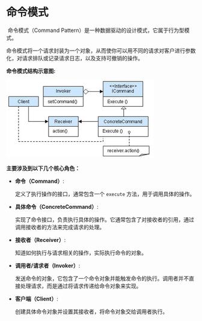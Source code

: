 # 命令模式

​	命令模式（Command Pattern）是一种数据驱动的设计模式，它属于行为型模式。

​	命令模式将一个请求封装为一个对象，从而使你可以用不同的请求对客户进行参数化，对请求排队或记录请求日志，以及支持可撤销的操作。

**命令模式结构示意图:**

![](commanduml.jpg)

**主要涉及到以下几个核心角色：**

- **命令（Command）**:

  定义了执行操作的接口，通常包含一个 `execute` 方法，用于调用具体的操作。

- **具体命令（ConcreteCommand）**:

  实现了命令接口，负责执行具体的操作。它通常包含了对接收者的引用，通过调用接收者的方法来完成请求的处理。

- **接收者（Receiver）**:

  知道如何执行与请求相关的操作，实际执行命令的对象。

- **调用者/请求者（Invoker）**:

  发送命令的对象，它包含了一个命令对象并能触发命令的执行。调用者并不直接处理请求，而是通过将请求传递给命令对象来实现。

- **客户端（Client）**:

  创建具体命令对象并设置其接收者，将命令对象交给调用者执行。